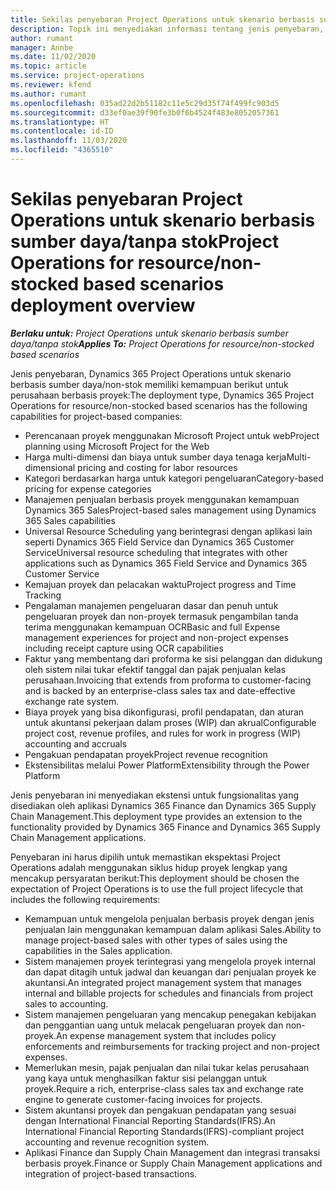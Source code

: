 ```yaml
---
title: Sekilas penyebaran Project Operations untuk skenario berbasis sumber daya/tanpa stok
description: Topik ini menyediakan informasi tentang jenis penyebaran, Project Operations untuk skenario berbasis sumber daya/non-stok.
author: rumant
manager: Annbe
ms.date: 11/02/2020
ms.topic: article
ms.service: project-operations
ms.reviewer: kfend
ms.author: rumant
ms.openlocfilehash: 035ad22d2b51182c11e5c29d35f74f499fc903d5
ms.sourcegitcommit: d33ef0ae39f90fe3b0f6b4524f483e8052057361
ms.translationtype: HT
ms.contentlocale: id-ID
ms.lasthandoff: 11/03/2020
ms.locfileid: "4365510"
---
```

# <a name="project-operations-for-resourcenon-stocked-based-scenarios-deployment-overview"></a><span data-ttu-id="56893-103">Sekilas penyebaran Project Operations untuk skenario berbasis sumber daya/tanpa stok</span><span class="sxs-lookup"><span data-stu-id="56893-103">Project Operations for resource/non-stocked based scenarios deployment overview</span></span>

<span data-ttu-id="56893-104">_**Berlaku untuk:** Project Operations untuk skenario berbasis sumber daya/tanpa stok_</span><span class="sxs-lookup"><span data-stu-id="56893-104">_**Applies To:** Project Operations for resource/non-stocked based scenarios_</span></span>

<span data-ttu-id="56893-105">Jenis penyebaran, Dynamics 365 Project Operations untuk skenario berbasis sumber daya/non-stok memiliki kemampuan berikut untuk perusahaan berbasis proyek:</span><span class="sxs-lookup"><span data-stu-id="56893-105">The deployment type, Dynamics 365 Project Operations for resource/non-stocked based scenarios has the following capabilities for project-based companies:</span></span>

- <span data-ttu-id="56893-106">Perencanaan proyek menggunakan Microsoft Project untuk web</span><span class="sxs-lookup"><span data-stu-id="56893-106">Project planning using Microsoft Project for the Web</span></span>
- <span data-ttu-id="56893-107">Harga multi-dimensi dan biaya untuk sumber daya tenaga kerja</span><span class="sxs-lookup"><span data-stu-id="56893-107">Multi-dimensional pricing and costing for labor resources</span></span>
- <span data-ttu-id="56893-108">Kategori berdasarkan harga untuk kategori pengeluaran</span><span class="sxs-lookup"><span data-stu-id="56893-108">Category-based pricing for expense categories</span></span>
- <span data-ttu-id="56893-109">Manajemen penjualan berbasis proyek menggunakan kemampuan Dynamics 365 Sales</span><span class="sxs-lookup"><span data-stu-id="56893-109">Project-based sales management using Dynamics 365 Sales capabilities</span></span>
- <span data-ttu-id="56893-110">Universal Resource Scheduling yang berintegrasi dengan aplikasi lain seperti Dynamics 365 Field Service dan Dynamics 365 Customer Service</span><span class="sxs-lookup"><span data-stu-id="56893-110">Universal resource scheduling that integrates with other applications such as Dynamics 365 Field Service and Dynamics 365 Customer Service</span></span>
- <span data-ttu-id="56893-111">Kemajuan proyek dan pelacakan waktu</span><span class="sxs-lookup"><span data-stu-id="56893-111">Project progress and Time Tracking</span></span>
- <span data-ttu-id="56893-112">Pengalaman manajemen pengeluaran dasar dan penuh untuk pengeluaran proyek dan non-proyek termasuk pengambilan tanda terima menggunakan kemampuan OCR</span><span class="sxs-lookup"><span data-stu-id="56893-112">Basic and full Expense management experiences for project and non-project expenses including receipt capture using OCR capabilities</span></span>
- <span data-ttu-id="56893-113">Faktur yang membentang dari proforma ke sisi pelanggan dan didukung oleh sistem nilai tukar efektif tanggal dan pajak penjualan kelas perusahaan.</span><span class="sxs-lookup"><span data-stu-id="56893-113">Invoicing that extends from proforma to customer-facing and is backed by an enterprise-class sales tax and date-effective exchange rate system.</span></span>
- <span data-ttu-id="56893-114">Biaya proyek yang bisa dikonfigurasi, profil pendapatan, dan aturan untuk akuntansi pekerjaan dalam proses (WIP) dan akrual</span><span class="sxs-lookup"><span data-stu-id="56893-114">Configurable project cost, revenue profiles, and rules for work in progress (WIP) accounting and accruals</span></span>
- <span data-ttu-id="56893-115">Pengakuan pendapatan proyek</span><span class="sxs-lookup"><span data-stu-id="56893-115">Project revenue recognition</span></span>
- <span data-ttu-id="56893-116">Ekstensibilitas melalui Power Platform</span><span class="sxs-lookup"><span data-stu-id="56893-116">Extensibility through the Power Platform</span></span>

<span data-ttu-id="56893-117">Jenis penyebaran ini menyediakan ekstensi untuk fungsionalitas yang disediakan oleh aplikasi Dynamics 365 Finance dan Dynamics 365 Supply Chain Management.</span><span class="sxs-lookup"><span data-stu-id="56893-117">This deployment type provides an extension to the functionality provided by Dynamics 365 Finance and Dynamics 365 Supply Chain Management applications.</span></span>

<span data-ttu-id="56893-118">Penyebaran ini harus dipilih untuk memastikan ekspektasi Project Operations adalah menggunakan siklus hidup proyek lengkap yang mencakup persyaratan berikut:</span><span class="sxs-lookup"><span data-stu-id="56893-118">This deployment should be chosen the expectation of Project Operations is to use the full project lifecycle that includes the following requirements:</span></span>

- <span data-ttu-id="56893-119">Kemampuan untuk mengelola penjualan berbasis proyek dengan jenis penjualan lain menggunakan kemampuan dalam aplikasi Sales.</span><span class="sxs-lookup"><span data-stu-id="56893-119">Ability to manage project-based sales with other types of sales using the capabilities in the Sales application.</span></span>
- <span data-ttu-id="56893-120">Sistem manajemen proyek terintegrasi yang mengelola proyek internal dan dapat ditagih untuk jadwal dan keuangan dari penjualan proyek ke akuntansi.</span><span class="sxs-lookup"><span data-stu-id="56893-120">An integrated project management system that manages internal and billable projects for schedules and financials from project sales to accounting.</span></span>
- <span data-ttu-id="56893-121">Sistem manajemen pengeluaran yang mencakup penegakan kebijakan dan penggantian uang untuk melacak pengeluaran proyek dan non-proyek.</span><span class="sxs-lookup"><span data-stu-id="56893-121">An expense management system that includes policy enforcements and reimbursements for tracking project and non-project expenses.</span></span>
- <span data-ttu-id="56893-122">Memerlukan mesin, pajak penjualan dan nilai tukar kelas perusahaan yang kaya untuk menghasilkan faktur sisi pelanggan untuk proyek.</span><span class="sxs-lookup"><span data-stu-id="56893-122">Require a rich, enterprise-class sales tax and exchange rate engine to generate customer-facing invoices for projects.</span></span>
- <span data-ttu-id="56893-123">Sistem akuntansi proyek dan pengakuan pendapatan yang sesuai dengan International Financial Reporting Standards(IFRS).</span><span class="sxs-lookup"><span data-stu-id="56893-123">An International Financial Reporting Standards(IFRS)-compliant project accounting and revenue recognition system.</span></span>
- <span data-ttu-id="56893-124">Aplikasi Finance dan Supply Chain Management dan integrasi transaksi berbasis proyek.</span><span class="sxs-lookup"><span data-stu-id="56893-124">Finance or Supply Chain Management applications and integration of project-based transactions.</span></span>
